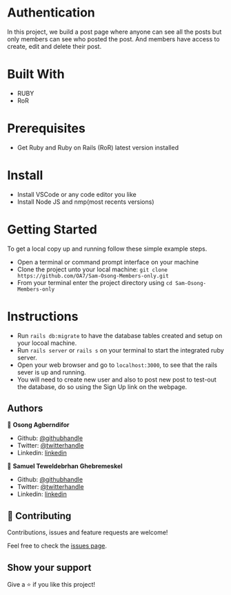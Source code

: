 # Authentication
  In this project, we build a post page where anyone can see all the posts but only members 
  can see who posted the post. And members have access to create, edit and delete their post.  

# Built With
- RUBY
- RoR 

# Prerequisites
- Get Ruby and Ruby on Rails (RoR) latest version installed

# Install
- Install VSCode or any code editor you like
- Install Node JS and nmp(most recents versions)

# Getting Started

To get a local copy up and running follow these simple example steps.

- Open a terminal or command prompt interface on your machine
- Clone the project unto your local machine: `git clone https://github.com/OA7/Sam-Osong-Members-only.git`
- From your terminal enter the project directory using `cd Sam-Osong-Members-only` 

# Instructions

- Run ` rails db:migrate ` to have the database tables created and setup on your locoal machine.
- Run ` rails server ` or ` rails s ` on your terminal to start the integrated ruby server.
- Open your web browser and go to ` localhost:3000 `, to see that the rails sever is up and running.
- You will need to create new user and also to post new post to test-out the database, do so using the Sign Up link on the webpage.



## Authors

👤 **Osong Agberndifor**

- Github: [@githubhandle](https://github.com/OA7)
- Twitter: [@twitterhandle](https://twitter.com/Osong17)
- Linkedin: [linkedin](https://linkedin.com/osong-agberndifor)

👤 **Samuel Teweldebrhan Ghebremeskel**

- Github: [@githubhandle](https://github.com/Samitti)
- Twitter: [@twitterhandle](https://twitter.com/Samuel63734232)
- Linkedin: [linkedin](https://www.linkedin.com/in/samuel-ghebremeskel-29685811a/)

## 🤝 Contributing

Contributions, issues and feature requests are welcome!

Feel free to check the [issues page](https://github.com/OA7/Sam-Osong-Members-only/issues).

## Show your support

Give a ⭐️ if you like this project!

